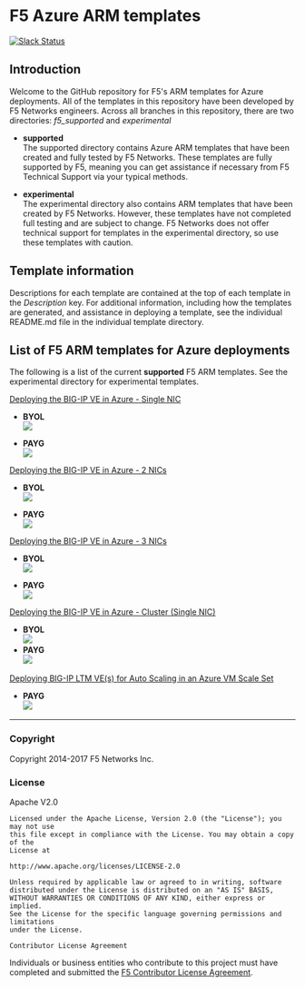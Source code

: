 # F5 Azure ARM templates
[![Slack Status](https://f5cloudsolutions.herokuapp.com/badge.svg)](https://f5cloudsolutions.herokuapp.com)

## Introduction

Welcome to the GitHub repository for F5's ARM templates for Azure deployments.  All of the templates in this repository have been developed by F5 Networks engineers. Across all branches in this repository, there are two directories: *f5_supported* and *experimental*

  - **supported**<br>
  The supported directory contains Azure ARM templates that have been created and fully tested by F5 Networks. These templates are fully supported by F5, meaning you can get assistance if necessary from F5 Technical Support via your typical methods.

  - **experimental**<br>
  The experimental directory also contains ARM templates that have been created by F5 Networks. However, these templates have not completed full testing and are subject to change. F5 Networks does not offer technical support for templates in the experimental directory, so use these templates with caution.

## Template information
Descriptions for each template are contained at the top of each template in the *Description* key.
For additional information, including how the templates are generated, and assistance in deploying a template, see the individual README.md file in the individual template directory.


## List of F5 ARM templates for Azure deployments
The following is a list of the current **supported** F5 ARM templates. See the experimental directory for experimental templates.

[Deploying the BIG-IP VE in Azure - Single NIC](https://github.com/F5Networks/f5-azure-arm-templates/tree/master/supported/standalone/1nic)<br>
  - **BYOL** <br><a href="https://portal.azure.com/#create/Microsoft.Template/uri/https%3A%2F%2Fraw.githubusercontent.com%2FF5Networks%2Ff5-azure-arm-templates%2Fv3.1.0.0%2Fsupported%2Fstandalone%2F1nic%2FBYOL%2Fazuredeploy.json">
    <img src="http://azuredeploy.net/deploybutton.png"/></a><br>

  - **PAYG** <br><a href="https://portal.azure.com/#create/Microsoft.Template/uri/https%3A%2F%2Fraw.githubusercontent.com%2FF5Networks%2Ff5-azure-arm-templates%2Fv3.1.0.0%2Fsupported%2Fstandalone%2F1nic%2FPAYG%2Fazuredeploy.json">
    <img src="http://azuredeploy.net/deploybutton.png"/></a>


[Deploying the BIG-IP VE in Azure - 2 NICs](https://github.com/F5Networks/f5-azure-arm-templates/tree/master/supported/standalone/2nic)<br>
  - **BYOL** <br><a href="https://portal.azure.com/#create/Microsoft.Template/uri/https%3A%2F%2Fraw.githubusercontent.com%2FF5Networks%2Ff5-azure-arm-templates%2Fv3.1.0.0%2Fsupported%2Fstandalone%2F2nic%2FBYOL%2Fazuredeploy.json">
    <img src="http://azuredeploy.net/deploybutton.png"/></a><br>

  - **PAYG** <br><a href="https://portal.azure.com/#create/Microsoft.Template/uri/https%3A%2F%2Fraw.githubusercontent.com%2FF5Networks%2Ff5-azure-arm-templates%2Fv3.1.0.0%2Fsupported%2Fstandalone%2F2nic%2FPAYG%2Fazuredeploy.json">
   <img src="http://azuredeploy.net/deploybutton.png"/></a>


[Deploying the BIG-IP VE in Azure - 3 NICs](https://github.com/F5Networks/f5-azure-arm-templates/tree/master/supported/standalone/3nic)<br>
  - **BYOL** <br><a href="https://portal.azure.com/#create/Microsoft.Template/uri/https%3A%2F%2Fraw.githubusercontent.com%2FF5Networks%2Ff5-azure-arm-templates%2Fv3.1.0.0%2Fsupported%2Fstandalone%2F3nic%2FBYOL%2Fazuredeploy.json">
    <img src="http://azuredeploy.net/deploybutton.png"/></a><br>

  - **PAYG** <br><a href="https://portal.azure.com/#create/Microsoft.Template/uri/https%3A%2F%2Fraw.githubusercontent.com%2FF5Networks%2Ff5-azure-arm-templates%2Fv3.1.0.0%2Fsupported%2Fstandalone%2F3nic%2FPAYG%2Fazuredeploy.json">
   <img src="http://azuredeploy.net/deploybutton.png"/></a>

[Deploying the BIG-IP VE in Azure - Cluster (Single NIC)](https://github.com/F5Networks/f5-azure-arm-templates/tree/master/supported/cluster/1nic)<br>
  - **BYOL** <br> <a href="https://portal.azure.com/#create/Microsoft.Template/uri/https%3A%2F%2Fraw.githubusercontent.com%2FF5Networks%2Ff5-azure-arm-templates%2Fv3.1.0.0%2Fsupported%2Fcluster%2F1nic%2FBYOL%2Fazuredeploy.json">  <img src="http://azuredeploy.net/deploybutton.png"/></a>
  - **PAYG** <br> <a href="https://portal.azure.com/#create/Microsoft.Template/uri/https%3A%2F%2Fraw.githubusercontent.com%2FF5Networks%2Ff5-azure-arm-templates%2Fv3.1.0.0%2Fsupported%2Fcluster%2F1nic%2FPAYG%2Fazuredeploy.json">  <img src="http://azuredeploy.net/deploybutton.png"/></a>


[Deploying BIG-IP LTM VE(s) for Auto Scaling in an Azure VM Scale Set](https://github.com/F5Networks/f5-azure-arm-templates/tree/master/supported/solutions/autoscale/ltm)<br>
  - **PAYG** <br> <a href="https://portal.azure.com/#create/Microsoft.Template/uri/https%3A%2F%2Fraw.githubusercontent.com%2FF5Networks%2Ff5-azure-arm-templates%2Fv3.1.0.0%2Fsupported%2Fsolutions%2Fautoscale%2Fltm%2Fazuredeploy.json">  <img src="http://azuredeploy.net/deploybutton.png"/></a>



---

### Copyright

Copyright 2014-2017 F5 Networks Inc.


### License


Apache V2.0
~~~~~~~~~~~
Licensed under the Apache License, Version 2.0 (the "License"); you may not use
this file except in compliance with the License. You may obtain a copy of the
License at

http://www.apache.org/licenses/LICENSE-2.0

Unless required by applicable law or agreed to in writing, software
distributed under the License is distributed on an "AS IS" BASIS,
WITHOUT WARRANTIES OR CONDITIONS OF ANY KIND, either express or implied.
See the License for the specific language governing permissions and limitations
under the License.

Contributor License Agreement
~~~~~~~~~~~~~~~~~~~~~~~~~~~~~
Individuals or business entities who contribute to this project must have
completed and submitted the [F5 Contributor License Agreement](http://f5-openstack-docs.readthedocs.io/en/latest/cla_landing.html).
